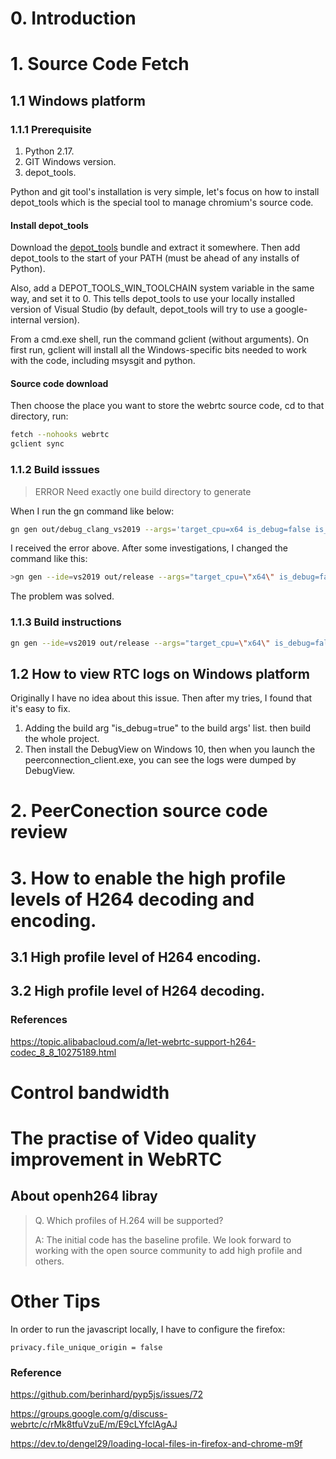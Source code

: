 
# 0. Introduction

# 1. Source Code Fetch

## 1.1 Windows platform

### 1.1.1 Prerequisite

1. Python 2.17.
2. GIT Windows version.
3. depot_tools.

Python and git tool's installation is very simple, let's focus on how to install depot_tools which is the special tool to manage chromium's source code.

#### Install depot_tools

Download the [depot_tools](https://storage.googleapis.com/chrome-infra/depot_tools.zip) bundle and extract it somewhere. Then add depot_tools to the start of your PATH (must be ahead of any installs of Python).

Also, add a DEPOT_TOOLS_WIN_TOOLCHAIN system variable in the same way, and set it to 0. This tells depot_tools to use your locally installed version of Visual Studio (by default, depot_tools will try to use a google-internal version).

From a cmd.exe shell, run the command gclient (without arguments). On first run, gclient will install all the Windows-specific bits needed to work with the code, including msysgit and python.

#### Source code download

Then choose the place you want to store the webrtc source code, cd to that directory, run:

```bash
fetch --nohooks webrtc
gclient sync
```

### 1.1.2 Build isssues

> ERROR Need exactly one build directory to generate

When I run the gn command like below:

```bash
gn gen out/debug_clang_vs2019 --args='target_cpu=x64 is_debug=false is_component_build=false is_clang=false rtc_include_tests=false rtc_use_h264=true use_rtti=true use_custom_libcxx=false treat_warnings_as_errors=false use_ozone=true' --ide=vs2019
```

I received the error above. After some investigations, I changed the command like this:

```bash
>gn gen --ide=vs2019 out/release --args="target_cpu=\"x64\" is_debug=false is_component_build=false is_clang=false rtc_include_tests=false rtc_use_h264=true use_rtti=true use_custom_libcxx=false treat_warnings_as_errors=false use_ozone=true"
```
The problem was solved.

### 1.1.3 Build instructions

```bash
gn gen --ide=vs2019 out/release --args="target_cpu=\"x64\" is_debug=false is_component_build=false is_clang=false rtc_include_tests=false rtc_use_h264=true use_rtti=true use_custom_libcxx=false treat_warnings_as_errors=false use_ozone=true"
```

## 1.2 How to view RTC logs on Windows platform

Originally I have no idea about this issue. Then after my tries, I found that it's easy to fix.

1. Adding the build arg "is_debug=true" to the build args' list. then build the whole project.
2. Then install the DebugView on Windows 10, then when you launch the peerconnection_client.exe, you can see the logs were dumped by DebugView.


# 2. PeerConection source code review

# 3. How to enable the high profile levels of H264 decoding and encoding.

## 3.1 High profile level of H264 encoding.

## 3.2 High profile level of H264 decoding.

### References

https://topic.alibabacloud.com/a/let-webrtc-support-h264-codec_8_8_10275189.html


# Control bandwidth

# The practise of Video quality improvement in WebRTC

## About openh264 libray

>Q. Which profiles of H.264 will be supported?
>
>A: The initial code has the baseline profile. We look forward to working with the open source community to add high profile and others.

# Other Tips

In order to run the javascript locally, I have to configure the firefox:

```
privacy.file_unique_origin = false

```

### Reference

https://github.com/berinhard/pyp5js/issues/72

https://groups.google.com/g/discuss-webrtc/c/rMk8tfuVzuE/m/E9cLYfclAgAJ

https://dev.to/dengel29/loading-local-files-in-firefox-and-chrome-m9f